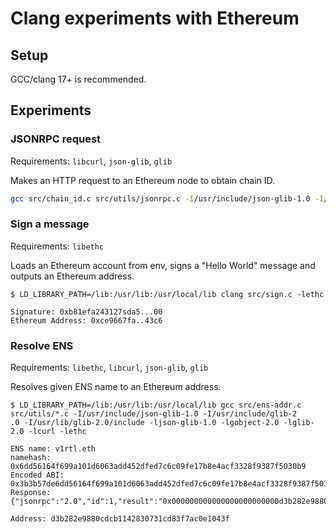 # Clang experiments with Ethereum

## Setup

GCC/clang 17+ is recommended.

## Experiments

### JSONRPC request

Requirements: `libcurl`, `json-glib`, `glib`

Makes an HTTP request to an Ethereum node to obtain chain ID.

```sh
gcc src/chain_id.c src/utils/jsonrpc.c -I/usr/include/json-glib-1.0 -I/usr/include/glib-2.0 -I/usr/lib/glib-2.0/include -ljson-glib-1.0 -lgobject-2.0 -lglib-2.0 -lcurl
```

### Sign a message

Requirements: `libethc`

Loads an Ethereum account from env, signs a "Hello World" message and outputs an
Ethereum address.

```
$ LD_LIBRARY_PATH=/lib:/usr/lib:/usr/local/lib clang src/sign.c -lethc

Signature: 0xb81efa243127sda5...00
Ethereum Address: 0xce9667fa..43c6
```

### Resolve ENS

Requirements: `libethc`, `libcurl`, `json-glib`, `glib`

Resolves given ENS name to an Ethereum address.

```
$ LD_LIBRARY_PATH=/lib:/usr/lib:/usr/local/lib gcc src/ens-addr.c src/utils/*.c -I/usr/include/json-glib-1.0 -I/usr/include/glib-2
.0 -I/usr/lib/glib-2.0/include -ljson-glib-1.0 -lgobject-2.0 -lglib-2.0 -lcurl -lethc

ENS name: v1rtl.eth
namehash: 0x6dd56164f699a101d6063add452dfed7c6c09fe17b8e4acf3328f9387f5030b9
Encoded ABI: 0x3b3b57de6dd56164f699a101d6063add452dfed7c6c09fe17b8e4acf3328f9387f5030b9
Response: {"jsonrpc":"2.0","id":1,"result":"0x000000000000000000000000d3b282e9880cdcb1142830731cd83f7ac0e1043f"}

Address: d3b282e9880cdcb1142830731cd83f7ac0e1043f
```
